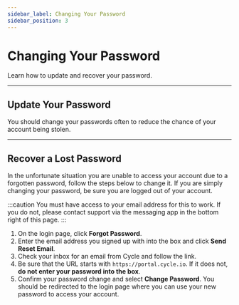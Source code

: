 ```yaml
---
sidebar_label: Changing Your Password
sidebar_position: 3
---
```


# Changing Your Password

Learn how to update and recover your password.

---

## Update Your Password

You should change your passwords often to reduce the chance of your account being stolen.

<!-- todo - enable chat so for this page -->

<!-- :::info
It is not yet possible to update your password while you are logged in to your account. This will be updated in the next iteration of the platform, but if you would like to change your password in the meantime, follow the instructions on resetting below.
::: -->

---

## Recover a Lost Password

In the unfortunate situation you are unable to access your account due to a forgotten password, follow the steps below to change it. If you are simply changing your password, be sure you are logged out of your account.

:::caution
You must have access to your email address for this to work. If you do not, please contact support via the messaging app in the bottom right of this page.
:::

1. On the login page, click **Forgot Password**.
2. Enter the email address you signed up with into the box and click **Send Reset Email**.
3. Check your inbox for an email from Cycle and follow the link.
4. Be sure that the URL starts with `https://portal.cycle.io`. If it does not, **do not enter your password into the box**.
5. Confirm your password change and select **Change Password**. You should be redirected to the login page where you can use your new password to access your account.

<!-- todo - embed video -->
